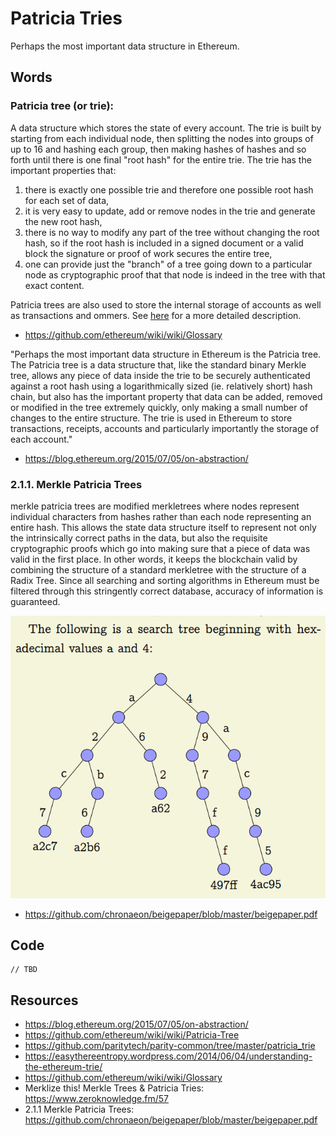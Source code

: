 # Patricia Tries
Perhaps the most important data structure in Ethereum. 

## Words

### Patricia tree (or trie):
A data structure which stores the state of every account. The trie is built by starting from each individual node, then splitting the nodes into groups of up to 16 and hashing each group, then making hashes of hashes and so forth until there is one final "root hash" for the entire trie. The trie has the important properties that: 

1. there is exactly one possible trie and therefore one possible root hash for each set of data,
2. it is very easy to update, add or remove nodes in the trie and generate the new root hash,
3. there is no way to modify any part of the tree without changing the root hash, so if the root hash is included in a signed document or a valid block the signature or proof of work secures the entire tree,
4. one can provide just the "branch" of a tree going down to a particular node as cryptographic proof that that node is indeed in the tree with that exact content. 

Patricia trees are also used to store the internal storage of accounts as well as transactions and ommers. See [here](https://easythereentropy.wordpress.com/2014/06/04/understanding-the-ethereum-trie/) for a more detailed description.
- https://github.com/ethereum/wiki/wiki/Glossary

"Perhaps the most important data structure in Ethereum is the Patricia tree. The Patricia tree is a data structure that, like the standard binary Merkle tree, allows any piece of data inside the trie to be securely authenticated against a root hash using a logarithmically sized (ie. relatively short) hash chain, but also has the important property that data can be added, removed or modified in the tree extremely quickly, only making a small number of changes to the entire structure. The trie is used in Ethereum to store transactions, receipts, accounts and particularly importantly the storage of each account."
- https://blog.ethereum.org/2015/07/05/on-abstraction/

### 2.1.1. Merkle Patricia Trees
merkle patricia trees are modified merkletrees where
nodes represent individual characters from hashes rather
than each node representing an entire hash. This allows
the state data structure itself to represent not only the
intrinsically correct paths in the data, but also the requisite cryptographic proofs which go into making sure
that a piece of data was valid in the first place. In other
words, it keeps the blockchain valid by combining the
structure of a standard merkletree with the structure of
a Radix Tree. Since all searching and sorting algorithms
in Ethereum must be filtered through this stringently
correct database, accuracy of information is guaranteed.

<p align="center">
  <img src="patricia_tries.png" alt="merkle patricia trie">
</p>

- https://github.com/chronaeon/beigepaper/blob/master/beigepaper.pdf


## Code
```rust, ignore
// TBD
```

## Resources
- https://blog.ethereum.org/2015/07/05/on-abstraction/
- https://github.com/ethereum/wiki/wiki/Patricia-Tree
- https://github.com/paritytech/parity-common/tree/master/patricia_trie
- https://easythereentropy.wordpress.com/2014/06/04/understanding-the-ethereum-trie/
- https://github.com/ethereum/wiki/wiki/Glossary
- Merklize this! Merkle Trees & Patricia Tries: https://www.zeroknowledge.fm/57
- 2.1.1 Merkle Patricia Trees: https://github.com/chronaeon/beigepaper/blob/master/beigepaper.pdf
